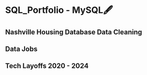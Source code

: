 # SQL_Portfolio - MySQL🖋️
## Nashville Housing Database Data Cleaning
## Data Jobs
## Tech Layoffs 2020 - 2024
